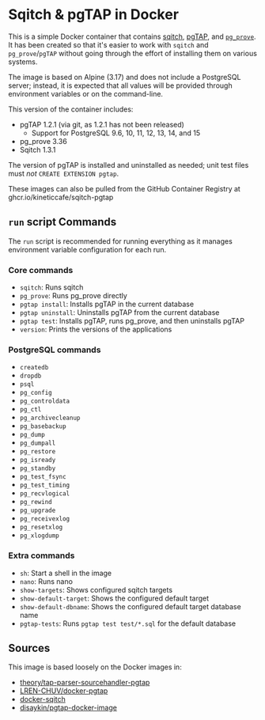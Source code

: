 # Sqitch & pgTAP in Docker

This is a simple Docker container that contains [sqitch][], [pgTAP][], and
[`pg_prove`][]. It has been created so that it's easier to work with `sqitch`
and `pg_prove`/`pgTAP` without going through the effort of installing them on
various systems.

The image is based on Alpine (3.17) and does not include a PostgreSQL server;
instead, it is expected that all values will be provided through environment
variables or on the command-line.

This version of the container includes:

- pgTAP 1.2.1 (via git, as 1.2.1 has not been released)
  - Support for PostgreSQL 9.6, 10, 11, 12, 13, 14, and 15
- pg_prove 3.36
- Sqitch 1.3.1

The version of pgTAP is installed and uninstalled as needed; unit test files
must _not_ `CREATE EXTENSION pgtap`.

These images can also be pulled from the GitHub Container Registry at
ghcr.io/kineticcafe/sqitch-pgtap

## `run` script Commands

The `run` script is recommended for running everything as it manages environment
variable configuration for each run.

### Core commands

- `sqitch`: Runs sqitch
- `pg_prove`: Runs pg_prove directly
- `pgtap install`: Installs pgTAP in the current database
- `pgtap uninstall`: Uninstalls pgTAP from the current database
- `pgtap test`: Installs pgTAP, runs pg_prove, and then uninstalls pgTAP
- `version`: Prints the versions of the applications

### PostgreSQL commands

- `createdb`
- `dropdb`
- `psql`
- `pg_config`
- `pg_controldata`
- `pg_ctl`
- `pg_archivecleanup`
- `pg_basebackup`
- `pg_dump`
- `pg_dumpall`
- `pg_restore`
- `pg_isready`
- `pg_standby`
- `pg_test_fsync`
- `pg_test_timing`
- `pg_recvlogical`
- `pg_rewind`
- `pg_upgrade`
- `pg_receivexlog`
- `pg_resetxlog`
- `pg_xlogdump`

### Extra commands

- `sh`: Start a shell in the image
- `nano`: Runs nano
- `show-targets`: Shows configured sqitch targets
- `show-default-target`: Shows the configured default target
- `show-default-dbname`: Shows the configured default target database name
- `pgtap-tests`: Runs `pgtap test test/*.sql` for the default database

## Sources

This image is based loosely on the Docker images in:

- [theory/tap-parser-sourcehandler-pgtap][]
- [LREN-CHUV/docker-pgtap][]
- [docker-sqitch][]
- [disaykin/pgtap-docker-image][]

[`pg_prove`]: https://pgtap.org/pg_prove.html
[disaykin/pgtap-docker-image]: https://github.com/disaykin/pgtap-docker-image
[docker-sqitch]: https://github.com/sqitchers/docker-sqitch
[lren-chuv/docker-pgtap]: https://github.com/LREN-CHUV/docker-pgtap
[pgtap]: https://pgtap.org
[sqitch]: https://sqitch.org
[theory/tap-parser-sourcehandler-pgtap]: https://github.com/theory/tap-parser-sourcehandler-pgtap
